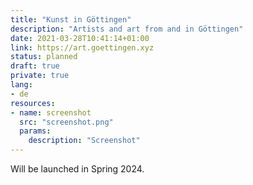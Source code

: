 ```yaml
---
title: "Kunst in Göttingen"
description: "Artists and art from and in Göttingen"
date: 2021-03-28T10:41:14+01:00
link: https://art.goettingen.xyz
status: planned
draft: true
private: true
lang:
- de
resources:
- name: screenshot
  src: "screenshot.png"
  params:
    description: "Screenshot"
---
```

Will be launched in Spring 2024.
